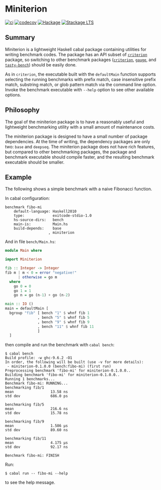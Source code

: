 # Miniterion

[![ci][ci-badge-svg]][ci-badge-link]
[![codecov][codecov-badge-svg]][codecov-badge-link]
[![Hackage][hackage-badge]][hackage-package]
[![Stackage LTS][stackage-lts-badge]][stackage-lts-package]

## Summary

Miniterion is a lightweight Haskell cabal package containing utilities
for writing benchmark codes. The package has an API subset of
[`criterion`](criterion) package, so switching to other benchmark
packages ([`criterion`](criterion), [`gauge`](gauge), and
[`tasty-bench`](tasty-bench)) should be easily done.

As in `criterion`, the executable built with the `defaultMain`
function supports selecting the running benchmarks with prefix match,
case insensitive prefix match, substring match, or glob pattern match
via the command line option. Invoke the benchmark executable with `--help`
option to see other available options.


## Philosophy

The goal of the miniterion package is to have a reasonably useful and
lightweight benchmarking utility with a small amount of maintenance
costs.

The miniterion package is designed to have a small number of package
dependencies. At the time of writing, the dependency packages are only
two: `base` and `deepseq`. The miniterion package does not have rich
features, but compared to other benchmarking packages, the package and
benchmark executable should compile faster, and the resulting
benchmark executable should be smaller.


## Example

The following shows a simple benchmark with a naive Fibonacci
function.

In cabal configuration:

```
benchmark fibo-mi
    default-language: Haskell2010
    type:             exitcode-stdio-1.0
    hs-source-dirs:   bench
    main-is:          Main.hs
    build-depends:    base
                    , miniterion 
```

And in file `bench/Main.hs`:

```haskell
module Main where

import Miniterion

fib :: Integer -> Integer
fib m | m < 0 = error "negative!"
      | otherwise = go m
  where
    go 0 = 0
    go 1 = 1
    go n = go (n-1) + go (n-2)

main :: IO ()
main = defaultMain [
  bgroup "fib" [ bench "1" $ whnf fib 1
               , bench "5" $ whnf fib 5
               , bench "9" $ whnf fib 9
               , bench "11" $ whnf fib 11
               ]
  ]
```

then compile and run the benchmark with `cabal bench`:

```
$ cabal bench
Build profile: -w ghc-9.6.2 -O1
In order, the following will be built (use -v for more details):
 - miniterion-0.1.0.0 (bench:fibo-mi) (first run)
Preprocessing benchmark 'fibo-mi' for miniterion-0.1.0.0..
Building benchmark 'fibo-mi' for miniterion-0.1.0.0..
Running 1 benchmarks...
Benchmark fibo-mi: RUNNING...
benchmarking fib/1
mean                 13.58 ns
std dev              686.0 ps

benchmarking fib/5
mean                 216.6 ns
std dev              15.78 ns

benchmarking fib/9
mean                 1.586 μs
std dev              89.60 ns

benchmarking fib/11
mean                 4.175 μs
std dev              92.17 ns

Benchmark fibo-mi: FINISH
```

Run:

```
$ cabal run -- fibo-mi --help
```

to see the help message.

<!-- links -->

[ci-badge-svg]: https://github.com/8c6794b6/miniterion/actions/workflows/ci.yml/badge.svg
[ci-badge-link]: https://github.com/8c6794b6/miniterion/actions/workflows/ci.yml

[codecov-badge-svg]: https://codecov.io/github/8c6794b6/miniterion/graph/badge.svg
[codecov-badge-link]: https://codecov.io/github/8c6794b6/miniterion

[hackage-badge]: http://img.shields.io/hackage/v/miniterion.svg
[hackage-package]: http://hackage.haskell.org/package/miniterion

[stackage-lts-badge]: http://stackage.org/package/miniterion/badge/lts
[stackage-lts-package]: http://stackage.org/lts/package/miniterion

[criterion]: http://hackage.haskell.org/package/criterion
[gauge]: http://hackage.haskell.org/package/gauge
[tasty-bench]: http://hackage.haskell.org/package/tasty-bench
